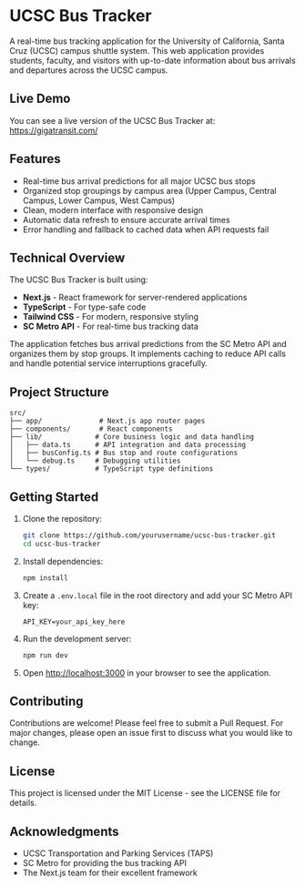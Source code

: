 # UCSC Bus Tracker

A real-time bus tracking application for the University of California, Santa Cruz (UCSC) campus shuttle system. This web application provides students, faculty, and visitors with up-to-date information about bus arrivals and departures across the UCSC campus.

## Live Demo

You can see a live version of the UCSC Bus Tracker at: https://gigatransit.com/

## Features

- Real-time bus arrival predictions for all major UCSC bus stops
- Organized stop groupings by campus area (Upper Campus, Central Campus, Lower Campus, West Campus)
- Clean, modern interface with responsive design
- Automatic data refresh to ensure accurate arrival times
- Error handling and fallback to cached data when API requests fail

## Technical Overview

The UCSC Bus Tracker is built using:

- **Next.js** - React framework for server-rendered applications
- **TypeScript** - For type-safe code
- **Tailwind CSS** - For modern, responsive styling
- **SC Metro API** - For real-time bus tracking data

The application fetches bus arrival predictions from the SC Metro API and organizes them by stop groups. It implements caching to reduce API calls and handle potential service interruptions gracefully.

## Project Structure

```
src/
├── app/              # Next.js app router pages
├── components/       # React components
├── lib/             # Core business logic and data handling
│   ├── data.ts      # API integration and data processing
│   ├── busConfig.ts # Bus stop and route configurations
│   └── debug.ts     # Debugging utilities
└── types/           # TypeScript type definitions
```

## Getting Started

1. Clone the repository:
   ```bash
   git clone https://github.com/yourusername/ucsc-bus-tracker.git
   cd ucsc-bus-tracker
   ```

2. Install dependencies:
   ```bash
   npm install
   ```

3. Create a `.env.local` file in the root directory and add your SC Metro API key:
   ```
   API_KEY=your_api_key_here
   ```

4. Run the development server:
   ```bash
   npm run dev
   ```

5. Open [http://localhost:3000](http://localhost:3000) in your browser to see the application.

## Contributing

Contributions are welcome! Please feel free to submit a Pull Request. For major changes, please open an issue first to discuss what you would like to change.

## License

This project is licensed under the MIT License - see the LICENSE file for details.

## Acknowledgments

- UCSC Transportation and Parking Services (TAPS)
- SC Metro for providing the bus tracking API
- The Next.js team for their excellent framework
